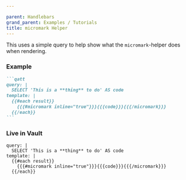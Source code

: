 ```yaml
---

parent: Handlebars
grand_parent: Examples / Tutorials
title: micromark Helper
---
```


This uses a simple query to help show what the `micromark`-helper does when rendering.

### Example

````markdown
```qatt
query: |
  SELECT 'This is a **thing** to do' AS code
template: |
  {{#each result}}
    {{{#micromark inline="true"}}}{{{code}}}{{{/micromark}}}
  {{/each}}
```
````

### Live in Vault

```qatt
query: |
  SELECT 'This is a **thing** to do' AS code
template: |
  {{#each result}}
    {{{#micromark inline="true"}}}{{{code}}}{{{/micromark}}}
  {{/each}}
```